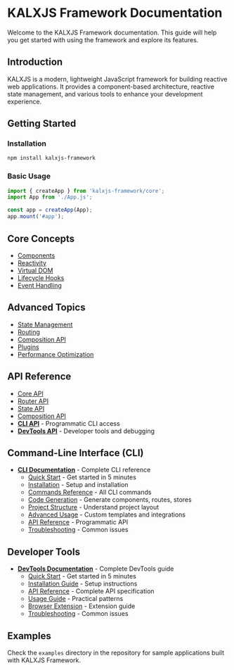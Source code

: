 # KALXJS Framework Documentation

Welcome to the KALXJS Framework documentation. This guide will help you get started with using the framework and explore its features.

## Introduction

KALXJS is a modern, lightweight JavaScript framework for building reactive web applications. It provides a component-based architecture, reactive state management, and various tools to enhance your development experience.

## Getting Started

### Installation

```bash
npm install kalxjs-framework
```

### Basic Usage

```javascript
import { createApp } from 'kalxjs-framework/core';
import App from './App.js';

const app = createApp(App);
app.mount('#app');
```

## Core Concepts

- [Components](./components.md)
- [Reactivity](./reactivity.md)
- [Virtual DOM](./virtual-dom.md)
- [Lifecycle Hooks](./lifecycle-hooks.md)
- [Event Handling](./event-handling.md)

## Advanced Topics

- [State Management](./state-management.md)
- [Routing](./routing.md)
- [Composition API](./composition-api.md)
- [Plugins](./plugins.md)
- [Performance Optimization](./performance.md)

## API Reference

- [Core API](./api/core.md)
- [Router API](./api/router.md)
- [State API](./api/state.md)
- [Composition API](./api/composition.md)
- **[CLI API](./cli/API_REFERENCE.md)** - Programmatic CLI access
- **[DevTools API](./devtools/README.md)** - Developer tools and debugging

## Command-Line Interface (CLI)

- **[CLI Documentation](./cli/README.md)** - Complete CLI reference
  - [Quick Start](./cli/QUICK_START.md) - Get started in 5 minutes
  - [Installation](./cli/INSTALLATION.md) - Setup and installation
  - [Commands Reference](./cli/COMMANDS.md) - All CLI commands
  - [Code Generation](./cli/GENERATION.md) - Generate components, routes, stores
  - [Project Structure](./cli/PROJECT_STRUCTURE.md) - Understand project layout
  - [Advanced Usage](./cli/ADVANCED_USAGE.md) - Custom templates and integrations
  - [API Reference](./cli/API_REFERENCE.md) - Programmatic API
  - [Troubleshooting](./cli/TROUBLESHOOTING.md) - Common issues

## Developer Tools

- **[DevTools Documentation](./devtools/README.md)** - Complete DevTools guide
  - [Quick Start](./devtools/QUICK_START.md) - Get started in 5 minutes
  - [Installation Guide](./devtools/INSTALLATION.md) - Setup instructions
  - [API Reference](./devtools/API.md) - Complete API specification
  - [Usage Guide](./devtools/USAGE_GUIDE.md) - Practical patterns
  - [Browser Extension](./devtools/BROWSER_EXTENSION.md) - Extension guide
  - [Troubleshooting](./devtools/TROUBLESHOOTING.md) - Common issues

## Examples

Check the `examples` directory in the repository for sample applications built with KALXJS Framework.